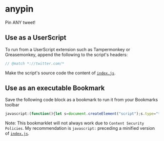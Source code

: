 # anypin
Pin ANY tweet!

## Use as a UserScript
To run from a UserScript extension such as Tampermonkey or Greasemonkey, append the following to the script's headers:
```javascript
// @match *://twitter.com/*
```
Make the script's source code the content of [`index.js`](https://github.com/alerithe/anypin/blob/master/index.js).

## Use as an executable Bookmark
Save the following code block as a bookmark to run it from your Bookmarks toolbar
```javascript
javascript:(function(){let s=document.createElement("script");s.type="text/javascript";s.src="https://raw.githubusercontent.com/alerithe/anypin/master/index.js";document.head.appendChild(s);})();
```
Note: This bookmarklet will not always work due to `Content Security Policies`. My recommendation is `javascript:` preceding a minified version of [`index.js`](https://github.com/alerithe/anypin/blob/master/index.js).
